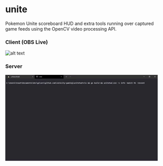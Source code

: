 # unite
Pokemon Unite scoreboard HUD and extra tools running over captured game feeds using the OpenCV video processing API.


### Client (OBS Live)
![alt text](https://github.com/Verocity-Gaming/unite/blob/main/data/client.gif "Client")

### Server
![alt text](https://github.com/Verocity-Gaming/unite/blob/main/data/server.gif "server")

